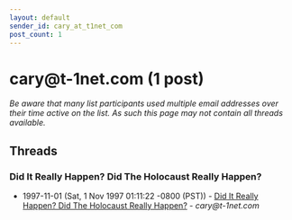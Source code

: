 ```yaml
---
layout: default
sender_id: cary_at_t1net_com
post_count: 1
---
```


# cary<span>@</span>t-1net.com (1 post)

_Be aware that many list participants used multiple email addresses over their time active on the list. As such this page may not contain all threads available._

## Threads

### Did It Really Happen?                                        Did The Holocaust Really Happen?
+ 1997-11-01 (Sat, 1 Nov 1997 01:11:22 -0800 (PST)) - [Did It Really Happen?                                        Did The Holocaust Really Happen?](/archive/1997/11/cbbc09a69218c252a8c8ed5640fe8614a9412d58970c57e42dcf0967f5d6c89c) - _cary@t-1net.com_


